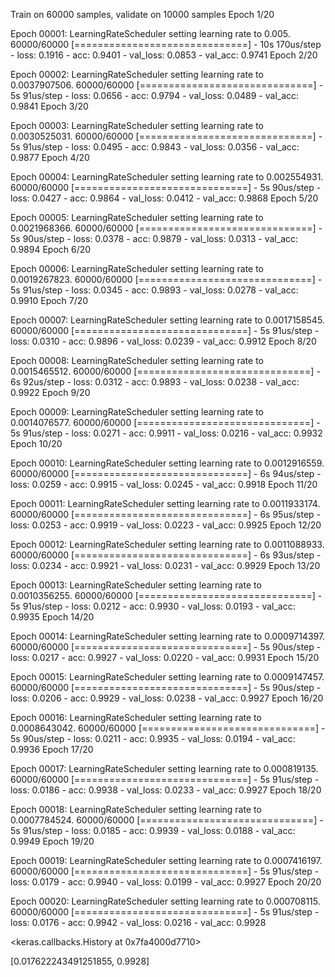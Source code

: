 Train on 60000 samples, validate on 10000 samples
Epoch 1/20

Epoch 00001: LearningRateScheduler setting learning rate to 0.005.
60000/60000 [==============================] - 10s 170us/step - loss: 0.1916 - acc: 0.9401 - val_loss: 0.0853 - val_acc: 0.9741
Epoch 2/20

Epoch 00002: LearningRateScheduler setting learning rate to 0.0037907506.
60000/60000 [==============================] - 5s 91us/step - loss: 0.0656 - acc: 0.9794 - val_loss: 0.0489 - val_acc: 0.9841
Epoch 3/20

Epoch 00003: LearningRateScheduler setting learning rate to 0.0030525031.
60000/60000 [==============================] - 5s 91us/step - loss: 0.0495 - acc: 0.9843 - val_loss: 0.0356 - val_acc: 0.9877
Epoch 4/20

Epoch 00004: LearningRateScheduler setting learning rate to 0.002554931.
60000/60000 [==============================] - 5s 90us/step - loss: 0.0427 - acc: 0.9864 - val_loss: 0.0412 - val_acc: 0.9868
Epoch 5/20

Epoch 00005: LearningRateScheduler setting learning rate to 0.0021968366.
60000/60000 [==============================] - 5s 90us/step - loss: 0.0378 - acc: 0.9879 - val_loss: 0.0313 - val_acc: 0.9894
Epoch 6/20

Epoch 00006: LearningRateScheduler setting learning rate to 0.0019267823.
60000/60000 [==============================] - 5s 91us/step - loss: 0.0345 - acc: 0.9893 - val_loss: 0.0278 - val_acc: 0.9910
Epoch 7/20

Epoch 00007: LearningRateScheduler setting learning rate to 0.0017158545.
60000/60000 [==============================] - 5s 91us/step - loss: 0.0310 - acc: 0.9896 - val_loss: 0.0239 - val_acc: 0.9912
Epoch 8/20

Epoch 00008: LearningRateScheduler setting learning rate to 0.0015465512.
60000/60000 [==============================] - 6s 92us/step - loss: 0.0312 - acc: 0.9893 - val_loss: 0.0238 - val_acc: 0.9922
Epoch 9/20

Epoch 00009: LearningRateScheduler setting learning rate to 0.0014076577.
60000/60000 [==============================] - 5s 91us/step - loss: 0.0271 - acc: 0.9911 - val_loss: 0.0216 - val_acc: 0.9932
Epoch 10/20

Epoch 00010: LearningRateScheduler setting learning rate to 0.0012916559.
60000/60000 [==============================] - 6s 94us/step - loss: 0.0259 - acc: 0.9915 - val_loss: 0.0245 - val_acc: 0.9918
Epoch 11/20

Epoch 00011: LearningRateScheduler setting learning rate to 0.0011933174.
60000/60000 [==============================] - 6s 95us/step - loss: 0.0253 - acc: 0.9919 - val_loss: 0.0223 - val_acc: 0.9925
Epoch 12/20

Epoch 00012: LearningRateScheduler setting learning rate to 0.0011088933.
60000/60000 [==============================] - 6s 93us/step - loss: 0.0234 - acc: 0.9921 - val_loss: 0.0231 - val_acc: 0.9929
Epoch 13/20

Epoch 00013: LearningRateScheduler setting learning rate to 0.0010356255.
60000/60000 [==============================] - 5s 91us/step - loss: 0.0212 - acc: 0.9930 - val_loss: 0.0193 - val_acc: 0.9935
Epoch 14/20

Epoch 00014: LearningRateScheduler setting learning rate to 0.0009714397.
60000/60000 [==============================] - 5s 90us/step - loss: 0.0217 - acc: 0.9927 - val_loss: 0.0220 - val_acc: 0.9931
Epoch 15/20

Epoch 00015: LearningRateScheduler setting learning rate to 0.0009147457.
60000/60000 [==============================] - 5s 90us/step - loss: 0.0206 - acc: 0.9929 - val_loss: 0.0238 - val_acc: 0.9927
Epoch 16/20

Epoch 00016: LearningRateScheduler setting learning rate to 0.0008643042.
60000/60000 [==============================] - 5s 90us/step - loss: 0.0211 - acc: 0.9935 - val_loss: 0.0194 - val_acc: 0.9936
Epoch 17/20

Epoch 00017: LearningRateScheduler setting learning rate to 0.000819135.
60000/60000 [==============================] - 5s 91us/step - loss: 0.0186 - acc: 0.9938 - val_loss: 0.0233 - val_acc: 0.9927
Epoch 18/20

Epoch 00018: LearningRateScheduler setting learning rate to 0.0007784524.
60000/60000 [==============================] - 5s 91us/step - loss: 0.0185 - acc: 0.9939 - val_loss: 0.0188 - val_acc: 0.9949
Epoch 19/20

Epoch 00019: LearningRateScheduler setting learning rate to 0.0007416197.
60000/60000 [==============================] - 5s 91us/step - loss: 0.0179 - acc: 0.9940 - val_loss: 0.0199 - val_acc: 0.9927
Epoch 20/20

Epoch 00020: LearningRateScheduler setting learning rate to 0.000708115.
60000/60000 [==============================] - 5s 91us/step - loss: 0.0176 - acc: 0.9942 - val_loss: 0.0216 - val_acc: 0.9928

<keras.callbacks.History at 0x7fa4000d7710>


[0.017622243491251855, 0.9928]

